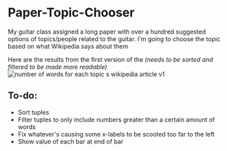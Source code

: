 # Paper-Topic-Chooser
My guitar class assigned a long paper with over a hundred suggested options of topics/people related to the guitar. I'm going to choose the topic based on what Wikipedia says about them

Here are the results from the first version of the *(needs to be sorted and filtered to be made more readable)*
![number of words for each topic s wikipedia article v1](https://user-images.githubusercontent.com/19690086/48050703-a1169a80-e170-11e8-831b-f725fedc2c5d.png)


## To-do:
- Sort tuples 
- Filter tuples to only include numbers greater than a certain amount of words
- Fix whatever's causing some x-labels to be scooted too far to the left
- Show value of each bar at end of bar
